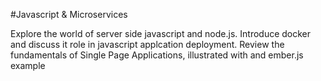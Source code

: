 #Javascript & Microservices

Explore the world of server side javascript and node.js. Introduce docker and discuss it role in javascript applcation deployment. Review the fundamentals of Single Page Applications, illustrated with and ember.js example
